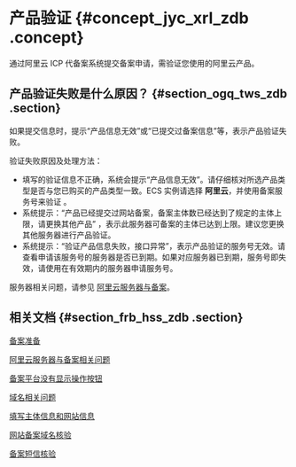 # 产品验证 {#concept_jyc_xrl_zdb .concept}

通过阿里云 ICP 代备案系统提交备案申请，需验证您使用的阿里云产品。

## 产品验证失败是什么原因？ {#section_ogq_tws_zdb .section}

如果提交信息时，提示“产品信息无效”或“已提交过备案信息”等，表示产品验证失败。

验证失败原因及处理方法：

-   填写的验证信息不正确，系统会提示“产品信息无效”。请仔细核对所选产品类型是否与您已购买的产品类型一致。ECS 实例请选择 **阿里云**，并使用备案服务号来验证 。
-   系统提示：“产品已经提交过网站备案，备案主体数已经达到了规定的主体上限，请更换其他产品” ，表示此服务器可备案的主体已达到上限。建议您更换其他服务器进行产品验证。
-   系统提示：“验证产品信息失败，接口异常”，表示产品验证的服务号无效。请查看申请该服务号的服务器是否已到期。如果对应服务器已到期，服务号即失效，请使用在有效期内的服务器申请服务号。

服务器相关问题，请参见 [阿里云服务器与备案](intl.zh-CN/常见问题/阿里云服务器与备案.md#)。

## 相关文档 {#section_frb_hss_zdb .section}

[备案准备](../../../../intl.zh-CN/产品简介/备案基础.md#)

[阿里云服务器与备案相关问题](intl.zh-CN/常见问题/阿里云服务器与备案.md#)

[备案平台没有显示操作按钮](intl.zh-CN/常见问题/备案系统业务按钮/备案平台没有显示操作按钮.md#)

[域名相关问题](intl.zh-CN/常见问题/域名.md#)

[填写主体信息和网站信息](intl.zh-CN/常见问题/填写主体信息和网站信息.md#)

[网站备案域名核验](intl.zh-CN/常见问题/网站备案域名核验.md#)

[备案短信核验](../../../../intl.zh-CN/备案流程/备案短信核验.md#)

